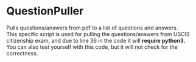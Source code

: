 # QuestionPuller
Pulls questions/answers from pdf to a list of questions and answers. <br />
This specific script is used for pulling the questions/answers from USCIS citizenship exam, and due to line 36 in the code it will **require python3.** <br/>
You can also test yourself with this code, but it will not check for the correctness.
